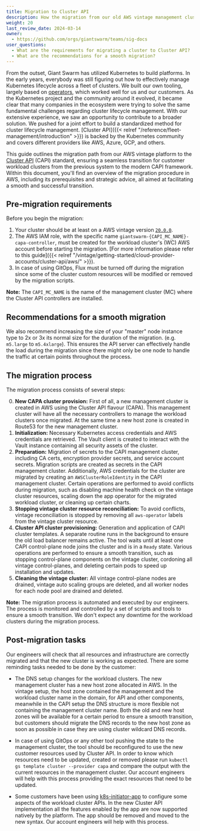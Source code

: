 ```yaml
---
title: Migration to Cluster API
description: How the migration from our old AWS vintage management clusters to Cluster API works.
weight: 20
last_review_date: 2024-03-14
owner:
  - https://github.com/orgs/giantswarm/teams/sig-docs
user_questions:
  - What are the requirements for migrating a cluster to Cluster API?
  - What are the recommendations for a smooth migration?
---
```


From the outset, Giant Swarm has utilized Kubernetes to build platforms. In the early years, everybody was still figuring out how to effectively manage Kubernetes lifecycle across a fleet of clusters. We built our own tooling, largely based on [operators](https://kubernetes.io/docs/concepts/extend-kubernetes/operator/), which worked well for us and our customers. As the Kubernetes project and the community around it evolved, it became clear that many companies in the ecosystem were trying to solve the same fundamental challenges regarding cluster lifecycle management. With our extensive experience, we saw an opportunity to contribute to a broader solution. We pushed for a joint effort to build a standardized method for cluster lifecycle management. [Cluster API]({{< relref "/reference/fleet-management/introduction" >}}) is backed by the Kubernetes community and covers different providers like AWS, Azure, GCP, and others.

This guide outlines the migration path from our AWS vintage platform to the [Cluster API](https://cluster-api.sigs.k8s.io/) (CAPI) standard, ensuring a seamless transition for customer workload clusters from the previous system to the modern CAPI framework. Within this document, you'll find an overview of the migration procedure in AWS, including its prerequisites and strategic advice, all aimed at facilitating a smooth and successful transition.

## Pre-migration requirements

Before you begin the migration:

1. Your cluster should be at least on a AWS vintage version [`20.0.0`](https://docs.giantswarm.io/changes/workload-cluster-releases-aws/releases/aws-v20.0.0/).
2. The AWS IAM role, with the specific name `giantswarm-{CAPI_MC_NAME}-capa-controller`, must be created for the workload cluster's (WC) AWS account before starting the migration. [For more information please refer to this guide]({{< relref "/vintage/getting-started/cloud-provider-accounts/cluster-api/aws/" >}}).
3. In case of using GitOps, Flux must be turned off during the migration since some of the cluster custom resources will be modified or removed by the migration scripts.

__Note:__ The `CAPI_MC_NAME` is the name of the management cluster (MC) where the Cluster API controllers are installed.

## Recommendations for a smooth migration

We also recommend increasing the size of your "master" node instance type to 2x or 3x its normal size for the duration of the migration. (e.g. `m5.large` to `m5.4xlarge`). This ensures the API server can effectively handle the load during the migration since there might only be one node to handle the traffic at certain points throughout the process.

## The migration process

The migration process consists of several steps:

0. __New CAPA cluster provision:__ First of all, a new management cluster is created in AWS using the Cluster API flavour (CAPA). This management cluster will have all the necessary controllers to manage the workload clusters once migrated. At the same time a new host zone is created in Route53 for the new management cluster.
1. __Initialization:__ Necessary Kubernetes access credentials and AWS credentials are retrieved. The Vault client is created to interact with the Vault instance containing all security assets of the cluster.
2. __Preparation:__ Migration of secrets to the CAPI management cluster, including CA certs, encryption provider secrets, and service account secrets. Migration scripts are created as secrets in the CAPI management cluster. Additionally, AWS credentials for the cluster are migrated by creating an `AWSClusterRoleIdentity` in the CAPI management cluster. Certain operations are performed to avoid conflicts during migration, such as disabling machine health check on the vintage cluster resources, scaling down the app operator for the migrated workload cluster, or cleaning up certain charts.
3. __Stopping vintage cluster resource reconciliation:__ To avoid conflicts, vintage reconciliation is stopped by removing all `aws-operator` labels from the vintage cluster resource.
4. __Cluster API cluster provisioning:__ Generation and application of CAPI cluster templates. A separate routine runs in the background to ensure the old load balancer remains active. The tool waits until at least one CAPI control-plane node joins the cluster and is in a `Ready` state. Various operations are performed to ensure a smooth transition, such as stopping control-plane components on the vintage cluster, cordoning all vintage control-planes, and deleting certain pods to speed up installation and updates.
5. __Cleaning the vintage cluster:__ All vintage control-plane nodes are drained, vintage auto scaling groups are deleted, and all worker nodes for each node pool are drained and deleted.

__Note:__ The migration process is automated and executed by our engineers. The process is monitored and controlled by a set of scripts and tools to ensure a smooth transition. We don't expect any downtime for the workload clusters during the migration process.

## Post-migration tasks

Our engineers will check that all resources and infrastructure are correctly migrated and that the new cluster is working as expected. There are some reminding tasks needed to be done by the customer:

- The DNS setup changes for the workload clusters. The new management cluster has a new host zone allocated in AWS. In the vintage setup, the host zone contained the management and the workload cluster name in the domain, for API and other components, meanwhile in the CAPI setup the DNS structure is more flexible not containing the management cluster name. Both the old and new host zones will be available for a certain period to ensure a smooth transition, but customers should migrate the DNS records to the new host zone as soon as possible in case they are using cluster wildcard DNS records.

- In case of using GitOps or any other tool pushing the state to the management cluster, the tool should be reconfigured to use the new customer resources used by Cluster API. In order to know which resources need to be updated, created or removed please run `kubectl gs template cluster --provider capa` and compare the output with the current resources in the management cluster. Our account engineers will help with this process providing the exact resources that need to be updated.

- Some customers have been using [k8s-initiator-app](https://github.com/giantswarm/k8s-initiator-app/) to configure some aspects of the workload cluster APIs. In the new Cluster API implementation all the features enabled by the app are now supported natively by the platform. The app should be removed and moved to the new syntax. Our account engineers will help with this process.
